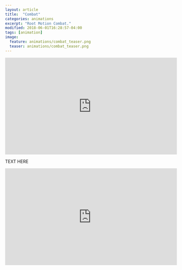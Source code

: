 ```yaml
---
layout: article
title:  "Combat"
categories: animations
excerpt: "Root Motion Combat."
modified: 2018-06-01T16:28:57-04:00
tags: [animation]
image:
  feature: animations/combat_teaser.png
  teaser: animations/combat_teaser.png
---
```


<iframe width="560" height="315" src="https://www.youtube.com/embed/U9y2TMrS6DE" frameborder="0" allow="accelerometer; autoplay; encrypted-media; gyroscope; picture-in-picture" allowfullscreen></iframe>

TEXT HERE

<iframe width="560" height="315" src="https://www.youtube.com/embed/k51DKROQuMU" frameborder="0" allow="accelerometer; autoplay; encrypted-media; gyroscope; picture-in-picture" allowfullscreen></iframe>
